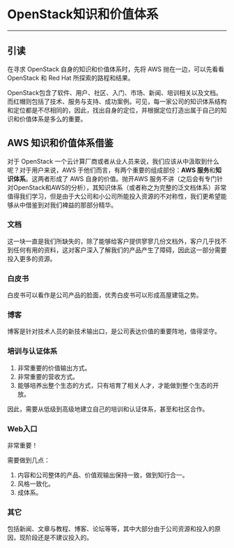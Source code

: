 # OpenStack知识和价值体系

---

## 引读

在寻求 OpenStack 自身的知识和价值体系时，先将 AWS 抛在一边，可以先看看 OpenStack 和 Red Hat 所探索的路程和结果。

OpenStack包含了软件、用户、社区、入门、市场、新闻、培训相关以及文档。而红帽则包括了技术、服务与支持、成功案例。可见，每一家公司的知识体系结构和定位都是不尽相同的，因此，找出自身的定位，并根据定位打造出属于自己的知识和价值体系是多么的重要。

## AWS 知识和价值体系借鉴

对于 OpenStack 一个云计算厂商或者从业人员来说，我们应该从中汲取到什么呢？对于用户来说，AWS 于他们而言，有两个重要的组成部份：**AWS 服务**和**知识体系**。这两者形成了 AWS 自身的价值。抛开AWS 服务不讲（之后会有专门针对OpenStack和AWS的分析），其知识体系（或者称之为完整的泛文档体系）非常值得我们学习，但是由于大公司和小公司所能投入资源的不对称性，我们更希望能够从中借鉴到对我们裨益的那部分精华。

### 文档

这一块一直是我们所缺失的，除了能够给客户提供寥寥几份文档外，客户几乎找不到任何有用的资料，这对客户深入了解我们的产品产生了障碍，因此这一部分需要投入更多的资源。

### 白皮书

白皮书可以看作是公司产品的脸面，优秀白皮书可以形成高屋建瓴之势。

### 博客

博客是针对技术人员的新技术输出口，是公司表达价值的重要阵地，值得坚守。

### 培训与认证体系

1. 非常重要的价值输出方式。
2. 非常重要的营收方式。
3. 能够培养出整个生态的方式，只有培育了相关人才，才能做到整个生态的开放。

因此，需要从低级到高级地建立自己的培训和认证体系，甚至和社区合作。

### Web入口

非常重要！

需要做到几点：

1. 内容和公司整体的产品、价值观输出保持一致，做到知行合一。
2. 风格一致化。
3. 成体系。

### 其它

包括新闻、文章与教程、博客、论坛等等，其中大部分由于公司资源和投入的原因，现阶段还是不建议投入的。

